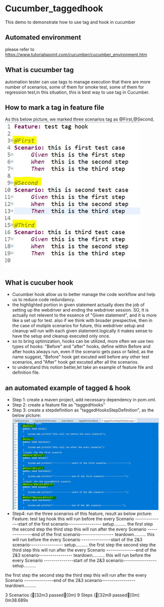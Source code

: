 # Cucumber_taggedhook
This demo to demonstrate how to use tag and hook in cucumber
## Automated environment 
please refer to https://www.tutorialspoint.com/cucumber/cucumber_environment.htm
## What is cucumber tag
 automation tester can use tags to manage execution that there are more number of scenarios, some of them for smoke test, 
 some of them for regression test,in this situation, this is best way to use tag in Cucumber.
## How to mark a tag in feature file
As this below picture, we marked three scenarios tag as @First,@Second,
 ![](https://github.com/AnnaQiao/Cucumber_taggedhook/blob/master/pictures/feature_tag.JPG)
## What is cucuber hook
- Cucumber hook allow us to better manage the code workflow and help us to reduce code redundancy.
- the highlighted portion in given statement actually does the job of setting up  the webdriver and ending
the webdriver session. SO, It is actually  not relevent to the essence of "Given statement", and it is more like a set up for test. also if we think with broader prespective, then in the case of  mutiple scenarios for future, this webdriver setup and cleanup will run with each given statement.logically it makes sense to have the setup and cleanup executed only once.
- so to bring optimization, hooks can be utilized, more often we use two types of hooks: "Before" and "after" hooks, define within Before and after hooks always run, even if the scenario gets pass or failed, as the name suggest, "Before" hook get excuted well before any other test scenarios,  and "After" hook get excuted after all  the scenarios.
- to understand this notion better,let take  an example of feature file and definition file.
## an automated example of tagged & hook 
- Step 1: create a maven project, add necessary dependency in pom.xml.
- Step 2: create a feature file as "taggedHooks"
- Step 3: create a stepdefinition as "taggedHooksStepDefinition", as the below picture:
![](https://github.com/AnnaQiao/Cucumber_taggedhook/blob/master/pictures/stepdefinition.JPG)
- Step4: run the three scenarios of this feature, result as below picture:
Feature: test tag hook
this will run before the every Scenario
---------------start of the first scenario-----------------
setup..........
the first step
the second step
the third step
this will run after the every Scenario
---------------end of the first scenario-----------------
teardown..........
this will run before the every Scenario
---------------start of the 2&3 scenario-----------------
setup..........
the first step
the second step
the third step
this will run after the every Scenario
---------------end of the 2&3 scenario-----------------
teardown..........
this will run before the every Scenario
---------------start of the 2&3 scenario-----------------
setup..........
 
the first step
the second step
the third step
this will run after the every Scenario
---------------end of the 2&3 scenario-----------------
teardown..........

  
3 Scenarios ([32m3 passed[0m)
9 Steps ([32m9 passed[0m)
0m38.689s

